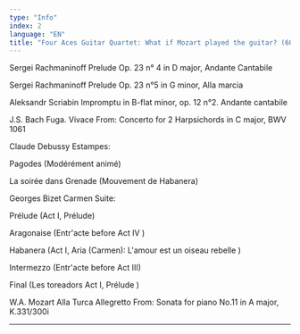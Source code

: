 ```yaml
---
type: "Info"
index: 2
language: "EN"
title: "Four Aces Guitar Quartet: What if Mozart played the guitar? (60min.)"
---
```

Sergei Rachmaninoff Prelude Op. 23 n° 4 in D major, Andante Cantabile

Sergei Rachmaninoff Prelude Op. 23 n°5 in G minor, Alla marcia

Aleksandr Scriabin Impromptu in B-flat minor, op. 12 n°2.  Andante cantabile

J.S. Bach Fuga. Vivace From: Concerto for 2 Harpsichords in C major, BWV 1061

Claude Debussy Estampes:

Pagodes (Modérément animé)

La soirée dans Grenade (Mouvement de Habanera)

Georges Bizet Carmen Suite:

Prélude (Act I, Prélude)

Aragonaise (Entr'acte before Act IV )

Habanera (Act I, Aria (Carmen): L'amour est un oiseau rebelle )

Intermezzo (Entr'acte before Act III)

Final (Les toreadors Act I, Prélude )

W.A. Mozart Alla Turca 	Allegretto From: Sonata for piano No.11 in A major, K.331/300i


--------------------